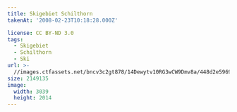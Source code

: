 ```yaml
---
title: Skigebiet Schilthorn
takenAt: '2008-02-23T10:18:28.000Z'

license: CC BY-ND 3.0
tags:
  - Skigebiet
  - Schilthorn
  - Ski
url: >-
  //images.ctfassets.net/bncv3c2gt878/14Dewytv10RG3wCW9Dmv8a/448d2e59697e8515e8105a156fc637a4/skigebiet-schilthorn_4559724481_o
size: 2149135
image:
  width: 3039
  height: 2014
---
```

